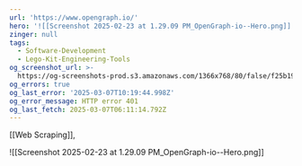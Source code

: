```yaml
---
url: 'https://www.opengraph.io/'
hero: '![[Screenshot 2025-02-23 at 1.29.09 PM_OpenGraph-io--Hero.png]]'
zinger: null
tags:
  - Software-Development
  - Lego-Kit-Engineering-Tools
og_screenshot_url: >-
  https://og-screenshots-prod.s3.amazonaws.com/1366x768/80/false/f25b1986d91d2d85c1941a9edbec346ae1fcc3300267fc9564ac349ca0764f8b.jpeg
og_errors: true
og_last_error: '2025-03-07T10:19:44.998Z'
og_error_message: HTTP error 401
og_last_fetch: 2025-03-07T06:11:14.792Z
---
```

[[Web Scraping]], 

![[Screenshot 2025-02-23 at 1.29.09 PM_OpenGraph-io--Hero.png]]
